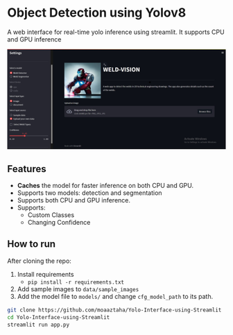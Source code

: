# Object Detection using Yolov8
A web interface for real-time yolo inference using streamlit. It supports CPU and GPU inference

<img src="app.jpg" alt="demo of the dashboard" width="800"/>


## Features
- **Caches** the model for faster inference on both CPU and GPU.
- Supports two models: detection and segmentation
- Supports both CPU and GPU inference.
- Supports:
  - Custom Classes
  - Changing Confidence


## How to run
After cloning the repo:
1. Install requirements
   - `pip install -r requirements.txt`
2. Add sample images to `data/sample_images`
3. Add the model file to `models/` and change `cfg_model_path` to its path.
```bash
git clone https://github.com/moaaztaha/Yolo-Interface-using-Streamlit
cd Yolo-Interface-using-Streamlit
streamlit run app.py
```
